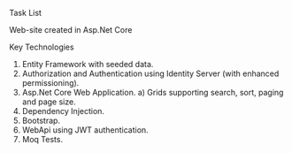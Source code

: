 Task List

 Web-site created in Asp.Net Core

Key Technologies

 1. Entity Framework with seeded data.
 2. Authorization and Authentication using Identity Server (with enhanced permissioning).
 3. Asp.Net Core Web Application.
     a) Grids supporting search, sort, paging and page size.
 4. Dependency Injection.
 5. Bootstrap.
 6. WebApi using JWT authentication.
 7. Moq Tests.

